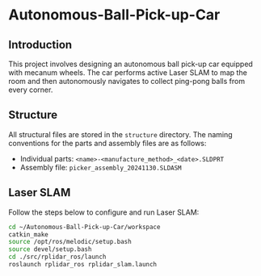 # Autonomous-Ball-Pick-up-Car

## Introduction

This project involves designing an autonomous ball pick-up car equipped with mecanum wheels. The car performs active Laser SLAM to map the room and then autonomously navigates to collect ping-pong balls from every corner.

## Structure 

All structural files are stored in the `structure` directory. The naming conventions for the parts and assembly files are as follows:

- Individual parts: `<name>-<manufacture_method>_<date>.SLDPRT`
- Assembly file: `picker_assembly_20241130.SLDASM`

## Laser SLAM

Follow the steps below to configure and run Laser SLAM:

```bash
cd ~/Autonomous-Ball-Pick-up-Car/workspace
catkin_make
source /opt/ros/melodic/setup.bash
source devel/setup.bash
cd ./src/rplidar_ros/launch
roslaunch rplidar_ros rplidar_slam.launch
```